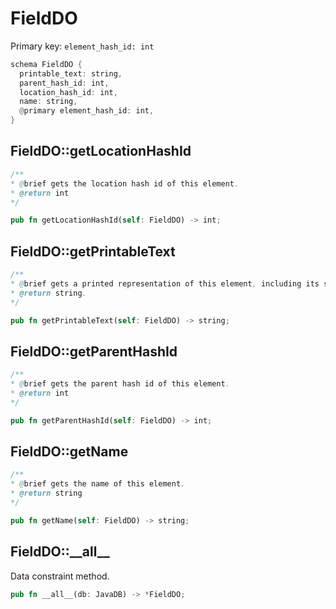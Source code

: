 # FieldDO

Primary key: `element_hash_id: int`

```rust
schema FieldDO {
  printable_text: string,
  parent_hash_id: int,
  location_hash_id: int,
  name: string,
  @primary element_hash_id: int,
}
```
## FieldDO::getLocationHashId

```java
/**
* @brief gets the location hash id of this element.
* @return int
*/
```
```rust
pub fn getLocationHashId(self: FieldDO) -> int;
```
## FieldDO::getPrintableText

```java
/**
* @brief gets a printed representation of this element, including its structure where applicable.
* @return string.
*/
```
```rust
pub fn getPrintableText(self: FieldDO) -> string;
```
## FieldDO::getParentHashId

```java
/**
* @brief gets the parent hash id of this element.
* @return int
*/
```
```rust
pub fn getParentHashId(self: FieldDO) -> int;
```
## FieldDO::getName

```java
/**
* @brief gets the name of this element.
* @return string
*/
```
```rust
pub fn getName(self: FieldDO) -> string;
```
## FieldDO::\_\_all\_\_

Data constraint method.

```rust
pub fn __all__(db: JavaDB) -> *FieldDO;
```
